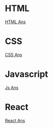 # HTML

[HTML Ans](./HTML/html.md)

# CSS

[CSS Ans](./CSS/css.md)

# Javascript

[Js Ans](./Javascript/js.md)

# React

[React Ans](./React/react.md)
